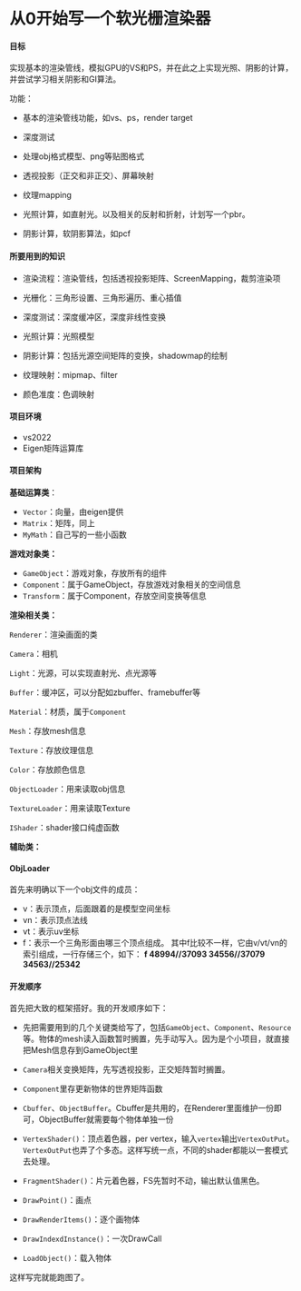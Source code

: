 # 从0开始写一个软光栅渲染器

#### 目标

实现基本的渲染管线，模拟GPU的VS和PS，并在此之上实现光照、阴影的计算，并尝试学习相关阴影和GI算法。

功能：

- 基本的渲染管线功能，如vs、ps，render target
- 深度测试

- 处理obj格式模型、png等贴图格式
- 透视投影（正交和非正交）、屏幕映射
- 纹理mapping
- 光照计算，如直射光。以及相关的反射和折射，计划写一个pbr。
- 阴影计算，软阴影算法，如pcf



#### 所要用到的知识

- 渲染流程：渲染管线，包括透视投影矩阵、ScreenMapping，裁剪渲染项
- 光栅化：三角形设置、三角形遍历、重心插值
- 深度测试：深度缓冲区，深度非线性变换

- 光照计算：光照模型
- 阴影计算：包括光源空间矩阵的变换，shadowmap的绘制
- 纹理映射：mipmap、filter

- 颜色准度：色调映射



#### 项目环境

- vs2022
- Eigen矩阵运算库



#### 项目架构

**基础运算类**：

- `Vector`：向量，由eigen提供
- `Matrix`：矩阵，同上
- `MyMath`：自己写的一些小函数

**游戏对象类：**

- `GameObject`：游戏对象，存放所有的组件
- `Component`：属于GameObject，存放游戏对象相关的空间信息
- `Transform`：属于Component，存放空间变换等信息

**渲染相关类：**

`Renderer`：渲染画面的类

`Camera`：相机

`Light`：光源，可以实现直射光、点光源等

`Buffer`：缓冲区，可以分配如zbuffer、framebuffer等

`Material`：材质，属于`Component`

`Mesh`：存放mesh信息

`Texture`：存放纹理信息

`Color`：存放颜色信息

`ObjectLoader`：用来读取obj信息

`TextureLoader`：用来读取Texture

`IShader`：shader接口纯虚函数

**辅助类：**

#### ObjLoader

首先来明确以下一个obj文件的成员：

- v：表示顶点，后面跟着的是模型空间坐标
- vn：表示顶点法线
- vt：表示uv坐标
- f：表示一个三角形面由哪三个顶点组成。
  其中f比较不一样，它由v/vt/vn的索引组成，一行存储三个，如下：
  **f 48994//37093 34556//37079 34563//25342**



#### 开发顺序

首先把大致的框架搭好。我的开发顺序如下：

- 先把需要用到的几个关键类给写了，包括`GameObject`、`Component`、`Resource`等。物体的mesh读入函数暂时搁置，先手动写入。因为是个小项目，就直接把Mesh信息存到GameObject里
- `Camera`相关变换矩阵，先写透视投影，正交矩阵暂时搁置。
- `Component`里存更新物体的世界矩阵函数
- `Cbuffer`、`ObjectBuffer`。Cbuffer是共用的，在Renderer里面维护一份即可，ObjectBuffer就需要每个物体单独一份
- `VertexShader()`：顶点着色器，per vertex，输入`vertex`输出`VertexOutPut`。`VertexOutPut`也弄了个多态。这样写统一点，不同的shader都能以一套模式去处理。
- `FragmentShader()`：片元着色器，FS先暂时不动，输出默认值黑色。
- `DrawPoint()`：画点

- `DrawRenderItems()`：逐个画物体
- `DrawIndexdInstance()`：一次DrawCall
- `LoadObject()`：载入物体

这样写完就能跑图了。
